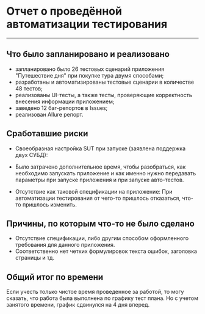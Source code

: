 # Отчет о проведённой автоматизации тестирования
***
## Что было запланировано и реализовано
* запланировано было 26 тестовых сценарий приложения "Путешествие дня" при покупке тура двумя способами;
* разработаны и автоматизированы тестовые сценарии в количестве 48 тестов;
* реализованы UI-тесты, а также тесты, проверяющие корректность внесения информации приложением;
* заведено 12 баг-репортов в Issues;
* реализован Allure репорт.

## Сработавшие риски

* Своеобразная настройка SUT при запуске (заявлена поддержка двух СУБД):

* Было затрачено дополнительное время, чтобы разобраться, как необходимо запускать приложение и как именно нужно передавать параметры при запуске приложения и при запуске авто-тестов.

* Отсутствие как таковой спецификации на приложение:
При автоматизации тестирования от чего-то пришлось отказаться, что-то пришлось изменить.

## Причины, по которым что-то не было сделано

* Отсутствие спецификации, либо другим способом оформленного требования для данного приложения. 
* Соответственно нет четких формулировок текста ошибок, заголовка страницы и тд.

## Общий итог по времени

Если учесть только чистое время проведенное за работой, то могу сказать, что работа была выполнена по графику тест плана.
Но с учетом занятого времени, график сдвинулся на 4 дня вперед.
